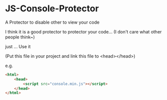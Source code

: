 # JS-Console-Protector
A Protector to disable other to view your code

I think it is a good protector to protector your code... (I don't care what other people think~)

just ... Use it

(Put this file in your project and link this file to \<head\>\<\/head\>)

e.g.

```html
<html>
    <head>
        <script src="console.min.js"></script>
    </head>
</html>
```
